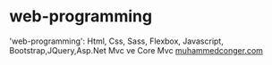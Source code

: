 # web-programming
'web-programming': Html, Css, Sass, Flexbox, Javascript, Bootstrap,JQuery,Asp.Net Mvc ve Core Mvc
[muhammedconger.com](http://muhammedconger.com)
